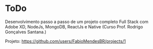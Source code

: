 # ToDo
Desenvolvimento passo a passo de um projeto completo Full Stack com Adobe XD, NodeJs, MongoDB, ReactJs e Native 
(Curso Prof. Rodrigo Gonçalves Santana.)

Projeto:
https://github.com/users/FabioMendesBR/projects/1
